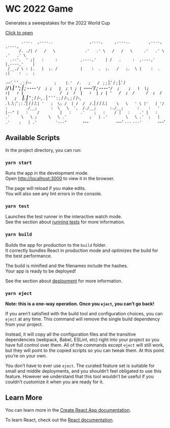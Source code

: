 # WC 2022 Game

Generates a sweepstakes for the 2022 World Cup

[Click to open](https://tom-lohan.github.io/wc-game)

                                                                                        
                                                                                        
           .---.  ,----..                ,----,     ,----..        ,----,      ,----,   
          /. ./| /   /   \             .'   .' \   /   /   \     .'   .' \   .'   .' \  
      .--'.  ' ;|   :     :          ,----,'    | /   .     :  ,----,'    |,----,'    | 
     /__./ \ : |.   |  ;. /          |    :  .  ;.   /   ;.  \ |    :  .  ;|    :  .  ; 
 .--'.  '   \' ..   ; /--`           ;    |.'  /.   ;   /  ` ; ;    |.'  / ;    |.'  /  
/___/ \ |    ' ';   | ;              `----'/  ; ;   |  ; \ ; | `----'/  ;  `----'/  ;   
;   \  \;      :|   : |                /  ;  /  |   :  | ; | '   /  ;  /     /  ;  /    
 \   ;  `      |.   | '___            ;  /  /-, .   |  ' ' ' :  ;  /  /-,   ;  /  /-,   
  .   \    .\  ;'   ; : .'|          /  /  /.`| '   ;  \; /  | /  /  /.`|  /  /  /.`|   
   \   \   ' \ |'   | '/  :        ./__;      :  \   \  ',  /./__;      :./__;      :   
    :   '  |--" |   :    /         |   :    .'    ;   :    / |   :    .' |   :    .'    
     \   \ ;     \   \ .'          ;   | .'        \   \ .'  ;   | .'    ;   | .'       
      '---"       `---`            `---'            `---`    `---'       `---'          
                                                                                        




## Available Scripts

In the project directory, you can run:

### `yarn start`

Runs the app in the development mode.\
Open [http://localhost:3000](http://localhost:3000) to view it in the browser.

The page will reload if you make edits.\
You will also see any lint errors in the console.

### `yarn test`

Launches the test runner in the interactive watch mode.\
See the section about [running tests](https://facebook.github.io/create-react-app/docs/running-tests) for more information.

### `yarn build`

Builds the app for production to the `build` folder.\
It correctly bundles React in production mode and optimizes the build for the best performance.

The build is minified and the filenames include the hashes.\
Your app is ready to be deployed!

See the section about [deployment](https://facebook.github.io/create-react-app/docs/deployment) for more information.

### `yarn eject`

**Note: this is a one-way operation. Once you `eject`, you can’t go back!**

If you aren’t satisfied with the build tool and configuration choices, you can `eject` at any time. This command will remove the single build dependency from your project.

Instead, it will copy all the configuration files and the transitive dependencies (webpack, Babel, ESLint, etc) right into your project so you have full control over them. All of the commands except `eject` will still work, but they will point to the copied scripts so you can tweak them. At this point you’re on your own.

You don’t have to ever use `eject`. The curated feature set is suitable for small and middle deployments, and you shouldn’t feel obligated to use this feature. However we understand that this tool wouldn’t be useful if you couldn’t customize it when you are ready for it.

## Learn More

You can learn more in the [Create React App documentation](https://facebook.github.io/create-react-app/docs/getting-started).

To learn React, check out the [React documentation](https://reactjs.org/).
